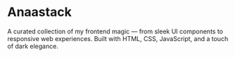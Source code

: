 # Anaastack
 A curated collection of my frontend magic — from sleek UI components to responsive web experiences. Built with HTML, CSS, JavaScript, and a touch of dark elegance.
